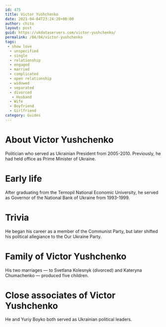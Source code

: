```yaml
---
id: 475
title: Victor Yushchenko
date: 2021-04-04T23:24:28+00:00
author: chito
layout: post
guid: https://ukdataservers.com/victor-yushchenko/
permalink: /04/04/victor-yushchenko
tags:
 - show love
  - unspecified
  - single
  - relationship
  - engaged
  - married
  - complicated
  - open relationship
  - widowed
  - separated
  - divorced
   - Husband
  - Wife
  - Boyfriend
  - Girlfriend
category: Guides
---
```




  
  
#  About Victor Yushchenko
                  
                  
                  
Politician who served as Ukrainian President from 2005-2010. Previously, he had held office as Prime Minister of Ukraine.
                  
                
                
                
# Early life
                  
                  
                  
After graduating from the Ternopil National Economic University, he served as Governor of the National Bank of Ukraine from 1993-1999.
                  
                
                
                
# Trivia
                  
                  
                  
He began his career as a member of the Communist Party, but later shifted his political allegiance to the Our Ukraine Party.
                  
                
                
                
# Family of Victor Yushchenko
                  
                  
                  
His two marriages &#8212; to Svetlana Kolesnyk (divorced) and Kateryna Chumachenko &#8212; produced five children.
                  
                
                
                
# Close associates of Victor Yushchenko
                  
                  
                  
He and Yuriy Boyko both served as Ukrainian political leaders.
                  
                
              
            
          
          
          
    
    
  
